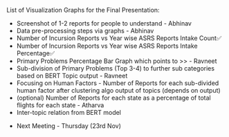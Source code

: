 List of Visualization Graphs for the Final Presentation:
* Screenshot of 1-2 reports for people to understand - Abhinav
* Data pre-processing steps via graphs - Abhinav
* Number of Incursion Reports vs Year wise ASRS Reports Intake Count✅
* Number of Incursion Reports vs Year wise ASRS Reports Intake Percentage✅
* Primary Problems Percentage Bar Graph which points to >> - Ravneet
* Sub-division of Primary Problems (Top 3-4) to further sub categories based on BERT Topic output - Ravneet
* Focusing on Human Factors - Number of Reports for each sub-divided human factor after clustering algo output of topics (depends on output)
* (optional) Number of Reports for each state as a percentage of total flights for each state - Atharva
* Inter-topic relation from BERT model

- Next Meeting - Thursday (23rd Nov)
